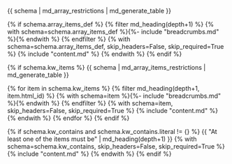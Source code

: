 {{ schema | md_array_restrictions | md_generate_table }}

{% if schema.array_items_def %} {% filter md_heading(depth+1) %} {% with schema=schema.array_items_def %}{%- include "breadcrumbs.md" %}{% endwith %} {% endfilter %} {% with schema=schema.array_items_def, skip_headers=False, skip_required=True %} {% include "content.md" %} {% endwith %} {% endif %}

{% if schema.kw_items %}
{{ schema | md_array_items_restrictions | md_generate_table }}

{% for item in schema.kw_items %}
    {% filter md_heading(depth+1, item.html_id) %}
    {% with schema=item %}{%- include "breadcrumbs.md" %}{% endwith %}
    {% endfilter %}
    {% with schema=item, skip_headers=False, skip_required=True %}
        {% include "content.md" %}
    {% endwith %}
{% endfor %}
{% endif %}

{% if schema.kw_contains and schema.kw_contains.literal != {} %}
{{ "At least one of the items must be" | md_heading(depth+1) }}
{% with schema=schema.kw_contains, skip_headers=False, skip_required=True %}
    {% include "content.md" %}
{% endwith %}
{% endif %}
